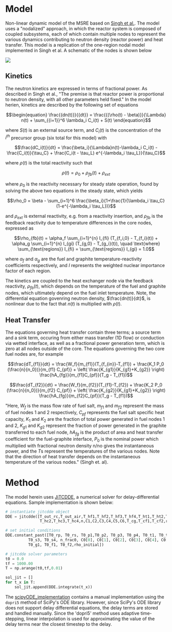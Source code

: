 # Model
Non-linear dynamic model of the MSRE based on [Singh et al.](https://www.sciencedirect.com/science/article/pii/S030645491730381X). The model uses a "nodalized" approach, in which the reactor system is composed of coupled subsystems, each of which contain multiple nodes to represent the various dynamics contributing to neutron density (reactor power) and heat transfer. This model is a replication of the one-region nodal model implemented in Singh et al. A schematic of the nodes is shown below 

![](figures/msre_one_region_diagram.png)

## Kinetics 
The neutron kinetics are expressed in terms of fractional power. As described in Singh et al., "The premise is that reactor power is proportional to neutron density, with all other parameters held fixed." In the model herien, kinetics are described by the following set of equations

```math
\begin{equation}
\frac{{dn(t)}}{{dt}} = \frac{{(\rho(t) - \beta)}}{\Lambda} n(t) + \sum_{{i=1}}^6 \lambda_i C_i(t) + S(t)
\end{equation}
```

where $S(t)$ is an external source term, and $C_i(t)$ is the concentration of the $i^{th}$ precursor group (six total for this model) with

```math
\frac{dC_i(t)}{dt} = \frac{\beta_i}{\Lambda}n(t)-\lambda_i C_i(t) - \frac{C_i(t)}{\tau_C} + \frac{C_i(t - \tau_L) e^{-\lambda_i \tau_L}}{\tau_C}
```

where $\rho(t)$ is the total reactivity such that 

```math
\rho(t)=\rho_0+\rho_{fb}(t)+\rho_{ext}
```

where $\rho_0$ is the reactivity necessary for steady state operation, found by solving the above two equations in the steady state, which yields

```math
\rho_0 = \beta - \sum_{i=1}^6 \frac{\beta_i}{1+\frac{1}{\lambda_i \tau_C}(1-e^{-\lambda_i \tau_L})}
```

and $\rho_{ext}$ is external reactivity, e.g. from a reactivity insertion, and $\rho_{fb}$ is the feedback reactivity due to temperature differences in the core nodes, expressed as 

```math
\rho_{fb}(t) = \alpha_f \sum_{i=1}^{n} I_{fi} (T_{f_i,0} - T_{f_i}(t)) + \alpha_g \sum_{i=1}^{n} I_{gi} (T_{g,0} - T_{g_i}(t)), \quad \text{where} \sum_{\text{regions}} I_{fi} = \sum_{\text{regions}} I_{gi} = 1.0
```

where $\alpha_f$ and $\alpha_g$ are the fuel and graphite temperature-reactivity coefficients respectively, and $I$ represents the weighted nuclear importance factor of each region.

The kinetics are coupled to the heat exchanger node via the feedback reactivity, $\rho_{fb}(t)$, which depends on the temperature of the fuel and graphite nodes, which ultimately depend on the fuel inlet temperature. Note, the differential equation govenring neutron density, $\frac{dn(t)}{dt}$, is nonlinear due to the fact that $n(t)$ is multiplied with $\rho(t)$.

## Heat Transfer 

The equations governing heat transfer contain three terms; a source term and a sink term, occuring from either mass transfer (1D flow) or conduction via wetted interface, as well as a fractional power generation term, which is zero at all nodes outside of the core. The equations governing the two core fuel nodes are, for example

```math
\frac{dT_{f1}}{dt} = \frac{W_f}{m_{f1}}(T_{f_{in}}-T_{f1}) + \frac{K_1 P_0 (\frac{n}{n_0})}{m_{f1} C_{pf}} + \left( \frac{K_{g1}}{K_{g1}+K_{g2}} \right) \frac{hA_{fg}}{m_{f1}C_{pf}}(T_g - T_{f1})
```
```math
\frac{dT_{f2}}{dt} = \frac{W_f}{m_{f2}}(T_{f1}-T_{f2}) + \frac{K_2 P_0 (\frac{n}{n_0})}{m_{f2} C_{pf}} + \left( \frac{K_{g2}}{K_{g1}+K_{g2}} \right) \frac{hA_{fg}}{m_{f2}C_{pf}}(T_g - T_{f1})
```
"Here, $W_f$ is the mass flow rate of fuel salt, $m_{f1}$ and $m_{f2}$ represent the mass of fuel nodes 1 and 2 respectively, $C_{pf}$ represents the fuel salt specific heat capacity, $K_1$ and $K_2$ are the fraction of total power generated in fuel nodes 1 and 2, $K_{g1}$ and $K_{g2}$ represent the fraction of power generated in the graphite transferred to each fuel node, $hA_{fg}$ is the product of area and heat transfer coefficient for the fuel-graphite interface, $P_0$ is the nominal power which multiplied with fractional neutron density n/no gives the instantaneous power, and the $T$s represent the temperatures of the various nodes. Note that the direction of heat transfer depends on the instantaneous temperature of the various nodes." (Singh et. al). 

# Method
The model herein uses [JiTCDDE](https://jitcdde.readthedocs.io/en/stable/), a numerical solver for delay-differential equations. Sample implementation is shown below:

```python
# instantiate jitcdde object
DDE = jitcdde([T_out_rc,T_out_air,T_hf1,T_hf2,T_hf3,T_hf4,T_ht1,T_ht2,T_hc1,
               T_hc2,T_hc3,T_hc4,n,C1,C2,C3,C4,C5,C6,T_cg,T_cf1,T_cf2,rho])

# set initial conditions
DDE.constant_past([T0_rp, T0_rs, T0_p1,T0_p2, T0_p3, T0_p4, T0_t1, T0_t2, T0_s1, T0_s2, 
          T0_s3, T0_s4, n_frac0, C0[0], C0[1], C0[2], C0[3], C0[4], C0[5], 
          T0_g1, T0_f1, T0_f2,rho_initial])

# jitcdde solver parameters 
t0 = 0.0
tf = 1000.00
T = np.arange(t0,tf,0.01)

sol_jit = []
for t_x in T:
    sol_jit.append(DDE.integrate(t_x))
```

The [scipyODE_implementation](./scipyODE_implementation/) contains a manual implementation using the `dopri5` method of SciPy's ODE library. However, since SciPy's ODE library does not support delay differential equations, the delay terms are stored and handled manually. Since the 'dopri5' method uses adaptive time-stepping, linear interpolation is used for approximating the value of the delay terms near the closest timestep to the delay. 
